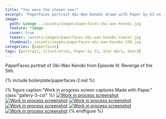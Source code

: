 ```yaml
---
title: "You were the chosen one!"
excerpt: "PaperFaces portrait Obi-Wan Kenobi drawn with Paper by 53 on an iPad."
image: 
  path: &image ../assets/images/paperfaces-obi-wan-kenobi.jpg 
  feature: *image
  cover: true
  teaser: /assets/images/paperfaces-obi-wan-kenobi-teaser.jpg
  thumbnail: /assets/images/paperfaces-obi-wan-kenobi-150.jpg
categories: [paperfaces]
tags: [portrait, illustration, Paper by 53, Star Wars, beard]
---
```


PaperFaces portrait of Obi-Wan Kenobi from Episode III: Revenge of the Sith.

{% include boilerplate/paperfaces-2.md %}

{% figure caption:"Work in progress screen captures Made with Paper." class:"gallery-3-col" %}
[![Work in process screenshot](/assets/images/paperfaces-obi-wan-kenobi-process-1-600.jpg)](/assets/images/paperfaces-obi-wan-kenobi-process-1-lg.jpg) [![Work in process screenshot](/assets/images/paperfaces-obi-wan-kenobi-process-2-600.jpg)](/assets/images/paperfaces-obi-wan-kenobi-process-2-lg.jpg) [![Work in process screenshot](/assets/images/paperfaces-obi-wan-kenobi-process-3-600.jpg)](/assets/images/paperfaces-obi-wan-kenobi-process-3-lg.jpg) [![Work in process screenshot](/assets/images/paperfaces-obi-wan-kenobi-process-4-600.jpg)](/assets/images/paperfaces-obi-wan-kenobi-process-4-lg.jpg) [![Work in process screenshot](/assets/images/paperfaces-obi-wan-kenobi-process-5-600.jpg)](/assets/images/paperfaces-obi-wan-kenobi-process-5-lg.jpg) [![Work in process screenshot](/assets/images/paperfaces-obi-wan-kenobi-process-6-600.jpg)](/assets/images/paperfaces-obi-wan-kenobi-process-6-lg.jpg)
{% endfigure %}
